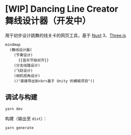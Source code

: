 # [WIP] Dancing Line Creator<br>舞线设计器（开发中）

用于初步设计跳舞的线关卡的网页工具，基于 [Nuxt] 3、[Three.js]

[Nuxt]: https://nuxt.com/ "Nuxt: The Intuitive Vue Framework"
[Three.js]: https://threejs.org/ "Three.js – JavaScript 3D Library"

~~~mermaid
mindmap
  )舞线设计器(
    (节奏设计)
      {{音乐节拍对齐}}
    (分支线路设计)
    (飞跃设计)
    (相机视角设计)
    ))"直接导出到<br>基于 Unity 的模板项目"((
~~~

## 调试与构建

~~~shell
yarn dev
~~~

构建（输出至 `dist`）：

~~~shell
yarn generate
~~~
